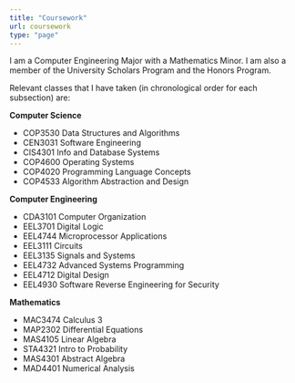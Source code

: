 ```yaml
---
title: "Coursework"
url: coursework
type: "page"
---
```


I am a Computer Engineering Major with a Mathematics Minor. I am also a member of the University Scholars Program and the Honors Program.

Relevant classes that I have taken (in chronological order for each subsection) are:

**Computer Science**

- COP3530 Data Structures and Algorithms
- CEN3031 Software Engineering
- CIS4301 Info and Database Systems
- COP4600 Operating Systems
- COP4020 Programming Language Concepts
- COP4533 Algorithm Abstraction and Design

**Computer Engineering**

- CDA3101 Computer Organization
- EEL3701 Digital Logic
- EEL4744 Microprocessor Applications
- EEL3111 Circuits
- EEL3135 Signals and Systems
- EEL4732 Advanced Systems Programming
- EEL4712 Digital Design
- EEL4930 Software Reverse Engineering for Security

**Mathematics**

- MAC3474 Calculus 3
- MAP2302 Differential Equations
- MAS4105 Linear Algebra
- STA4321 Intro to Probability
- MAS4301 Abstract Algebra
- MAD4401 Numerical Analysis

